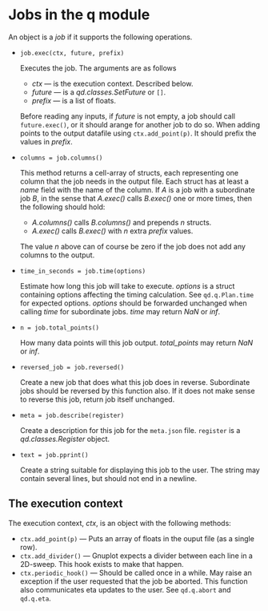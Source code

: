 # Jobs in the q module

An object is a *job* if it supports the following operations.

* `job.exec(ctx, future, prefix)`
  
  Executes the job. The arguments are as follows

  * *ctx* — is the execution context. Described below.
  * *future* — is a *qd.classes.SetFuture* or `[]`.
  * *prefix* — is a list of floats.

  Before reading any inputs, if *future* is not empty, a job should call
  `future.exec()`, or it should arange for another job to do so. When adding
  points to the output datafile using `ctx.add_point(p)`. It should prefix the
  values in *prefix*.

* `columns = job.columns()`
  
  This method returns a cell-array of structs, each representing one column
  that the job needs in the output file. Each struct has at least a *name*
  field with the name of the column. If *A* is a job with a subordinate job
  *B*, in the sense that *A.exec()* calls *B.exec()* one or more times, then
  the following should hold:

  * *A.columns()* calls *B.columns()* and prepends *n* structs.
  * *A.exec()* calls *B.exec()* with *n* extra *prefix* values.

  The value *n* above can of course be zero if the job does not add any
  columns to the output.

* `time_in_seconds = job.time(options)`
  
  Estimate how long this job will take to execute. *options* is a struct
  containing options affecting the timing calculation. See `qd.q.Plan.time`
  for expected options. *options* should be forwarded unchanged when calling
  *time* for subordinate jobs. *time* may return *NaN* or *inf*.

* `n = job.total_points()`
  
  How many data points will this job output. *total_points* may return *NaN* or
  *inf*.

* `reversed_job = job.reversed()`
  
  Create a new job that does what this job does in reverse. Subordinate jobs
  should be reversed by this function also. If it does not make sense to
  reverse this job, return job itself unchanged.

* `meta = job.describe(register)`
  
  Create a description for this job for the `meta.json` file. `register` is a
  *qd.classes.Register* object.

* `text = job.pprint()`
  
  Create a string suitable for displaying this job to the user. The string may
  contain several lines, but should not end in a newline.

## The execution context

The execution context, *ctx*, is an object with the following methods:

* `ctx.add_point(p)` &mdash; Puts an array of floats in the ouput file (as a single row).
* `ctx.add_divider()` &mdash; Gnuplot expects a divider between each line in a
  2D-sweep. This hook exists to make that happen.
* `ctx.periodic_hook()` &mdash; Should be called once in a while. May raise an
  exception if the user requested that the job be aborted. This function also
  communicates eta updates to the user. See `qd.q.abort` and `qd.q.eta`.